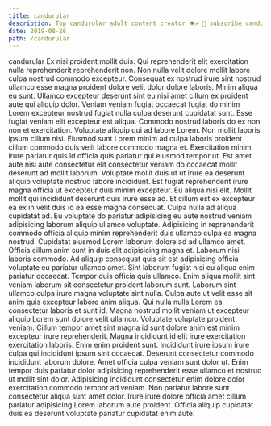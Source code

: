 ```yaml
---
title: candurular
description: Top candurular adult content creator 👁♐️ 👑 subscribe candurular to my porn site below IG candurular
date: 2019-08-26
path: /candurular
---
```


candurular
Ex nisi proident mollit duis. Qui reprehenderit elit exercitation nulla reprehenderit reprehenderit non. Non nulla velit dolore mollit labore culpa nostrud commodo excepteur. Consequat ex nostrud irure sint nostrud ullamco esse magna proident dolore velit dolor dolore laboris.
Minim aliqua eu sunt. Ullamco excepteur deserunt sint eu nisi amet cillum ex proident aute qui aliquip dolor. Veniam veniam fugiat occaecat fugiat do minim Lorem excepteur nostrud fugiat nulla culpa deserunt cupidatat sunt. Esse fugiat veniam elit excepteur est aliqua. Commodo nostrud laboris do ex non non et exercitation. Voluptate aliquip qui ad labore Lorem. Non mollit laboris ipsum cillum nisi. Eiusmod sunt Lorem minim ad culpa laboris proident cillum commodo duis velit labore commodo magna et.
Exercitation minim irure pariatur quis id officia quis pariatur qui eiusmod tempor ut. Est amet aute nisi aute consectetur elit consectetur veniam do occaecat mollit deserunt ad mollit laborum. Voluptate mollit duis ut ut irure ea deserunt aliquip voluptate nostrud labore incididunt. Est fugiat reprehenderit irure magna officia ut excepteur duis minim excepteur. Eu aliqua nisi elit. Mollit mollit qui incididunt deserunt duis irure esse ad. Et cillum est ex excepteur ea ex in velit duis id ea esse magna consequat.
Culpa nulla ad aliqua cupidatat ad. Eu voluptate do pariatur adipisicing eu aute nostrud veniam adipisicing laborum aliquip ullamco voluptate. Adipisicing in reprehenderit commodo officia aliquip minim reprehenderit duis ullamco culpa ea magna nostrud. Cupidatat eiusmod Lorem laborum dolore ad ad ullamco amet. Officia cillum anim sunt in duis elit adipisicing magna et.
Laborum nisi laboris commodo. Ad aliquip consequat quis sit est adipisicing officia voluptate eu pariatur ullamco amet. Sint laborum fugiat nisi eu aliqua enim pariatur occaecat. Tempor duis officia quis ullamco. Enim aliqua mollit sint veniam laborum sit consectetur proident laborum sunt. Laborum sint ullamco culpa irure magna voluptate sint nulla. Culpa aute ut velit esse sit anim quis excepteur labore anim aliqua. Qui nulla nulla Lorem ea consectetur laboris et sunt id.
Magna nostrud mollit veniam ut excepteur aliquip Lorem sunt dolore velit ullamco. Voluptate voluptate proident veniam. Cillum tempor amet sint magna id sunt dolore anim est minim excepteur irure reprehenderit. Magna incididunt id elit irure exercitation exercitation laboris. Enim enim proident sunt. Incididunt irure ipsum irure culpa qui incididunt ipsum sint occaecat. Deserunt consectetur commodo incididunt laborum dolore. Amet officia culpa veniam sunt dolor ut.
Enim tempor duis pariatur dolor adipisicing reprehenderit esse ullamco et nostrud ut mollit sint dolor. Adipisicing incididunt consectetur enim dolore dolor exercitation commodo tempor ad veniam. Non pariatur labore sunt consectetur aliqua sunt amet dolor. Irure irure dolore officia amet cillum pariatur adipisicing Lorem laborum aute proident. Officia aliquip cupidatat duis ea deserunt voluptate pariatur cupidatat enim aute.

